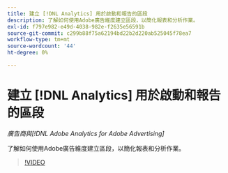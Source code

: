```yaml
---
title: 建立 [!DNL Analytics] 用於啟動和報告的區段
description: 了解如何使用Adobe廣告維度建立區段，以簡化報表和分析作業。
exl-id: f797e982-e49d-4038-982e-f2635e56591b
source-git-commit: c299b88f75a62194bd22b2d220ab525045f78ea7
workflow-type: tm+mt
source-wordcount: '44'
ht-degree: 0%

---
```


# 建立 [!DNL Analytics] 用於啟動和報告的區段

*廣告商與[!DNL Adobe Analytics for Adobe Advertising]*

了解如何使用Adobe廣告維度建立區段，以簡化報表和分析作業。

>[!VIDEO](https://video.tv.adobe.com/v/33916)
